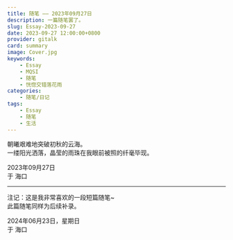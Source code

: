 ```yaml
---
title: 随笔 —— 2023年09月27日
description: 一篇随笔罢了。
slug: Essay-2023-09-27
date: 2023-09-27 12:00:00+0800
provider: gitalk
card: summary
image: Cover.jpg
keywords:
    - Essay
    - MQSI
    - 随笔
    - 恍惚交错落花雨
categories:
    - 随笔/日记
tags:
    - Essay
    - 随笔
    - 生活
---
```


朝曦艰难地突破初秋的云海。  
一缕阳光洒落，晶莹的雨珠在我眼前被照的纤毫毕现。

2023年09月27日  
于 海口  

**********  

注记：这是我非常喜欢的一段短篇随笔~  
此篇随笔同样为后续补录。

2024年06月23日，星期日  
于 海口  